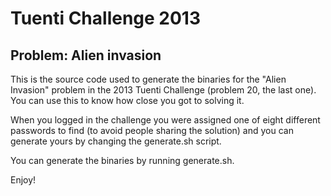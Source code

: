 Tuenti Challenge 2013
===================

Problem: Alien invasion
-----------------------

This is the source code used to generate the binaries for the "Alien Invasion" problem in the 2013 Tuenti Challenge (problem 20, the last one). You can use this to know how close you got to solving it.

When you logged in the challenge you were assigned one of eight different passwords to find (to avoid people sharing the solution) and you can generate yours by changing the generate.sh script.

You can generate the binaries by running generate.sh.

Enjoy!
